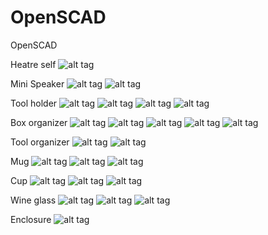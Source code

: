 # OpenSCAD
OpenSCAD

Heatre self
![alt tag](https://github.com/landroo/OpenSCAD/blob/main/heater_shelve/2024-09-11_163042.png)

Mini Speaker
![alt tag](https://github.com/landroo/OpenSCAD/blob/main/mini_speaker/2024-09-11_163155.png)
![alt tag](https://github.com/landroo/OpenSCAD/blob/main/mini_speaker/2024-09-11_163218.png)

Tool holder
![alt tag](https://github.com/landroo/OpenSCAD/blob/main/tool_holder/2024-09-11_163337.png)
![alt tag](https://github.com/landroo/OpenSCAD/blob/main/tool_holder/2024-09-11_163421.png)
![alt tag](https://github.com/landroo/OpenSCAD/blob/main/tool_holder/2024-09-11_163446.png)
![alt tag](https://github.com/landroo/OpenSCAD/blob/main/tool_holder/2024-09-11_163542.png)

Box organizer
![alt tag](https://github.com/landroo/OpenSCAD/blob/main/resizable-box-organizer/large_display_6c3ba5b4-096a-4d56-ae1b-0b4b28f5e648.png)
![alt tag](https://github.com/landroo/OpenSCAD/blob/main/resizable-box-organizer/large_display_742b7bb0-650c-4a57-a67e-f58768eea6c7.png)
![alt tag](https://github.com/landroo/OpenSCAD/blob/main/resizable-box-organizer/large_display_9c4fdc89-3da1-4c9b-a31c-67e0148b6de0.png)
![alt tag](https://github.com/landroo/OpenSCAD/blob/main/resizable-box-organizer/large_display_cd3d0038-f1b2-435c-bee0-29790c479547.png)
![alt tag](https://github.com/landroo/OpenSCAD/blob/main/resizable-box-organizer/large_display_f4f1308f-32d2-41c6-a002-f1e8551aee0f.png)

Tool organizer
![alt tag](https://github.com/landroo/OpenSCAD/blob/main/resizable-tool-organizer/large_display_bb35a9f5-4ab2-4e87-a609-34d57d572f1e.png)
![alt tag](https://github.com/landroo/OpenSCAD/blob/main/resizable-tool-organizer/large_display_c717ceef-ebfc-4ba9-8d01-48d2461bc62d.png)

Mug
![alt tag](https://github.com/landroo/OpenSCAD/blob/main/mug/IMG_20240906_202147.jpg)
![alt tag](https://github.com/landroo/OpenSCAD/blob/main/mug/IMG_20240906_202233.jpg)
![alt tag](https://github.com/landroo/OpenSCAD/blob/main/mug/2024-09-08151249.png)

Cup
![alt tag](https://github.com/landroo/OpenSCAD/blob/main/cup/2024-09-09_132855.png)
![alt tag](https://github.com/landroo/OpenSCAD/blob/main/cup/2024-09-09_133213.png)
![alt tag](https://github.com/landroo/OpenSCAD/blob/main/cup/2024-09-09_142539.png)

Wine glass
![alt tag](https://github.com/landroo/OpenSCAD/blob/main/wine_glass/2024-09-10_130313.png)
![alt tag](https://github.com/landroo/OpenSCAD/blob/main/wine_glass/2024-09-10_130347.png)
![alt tag](https://github.com/landroo/OpenSCAD/blob/main/wine_glass/2024-09-10_134017.png)

Enclosure
![alt tag](https://github.com/landroo/OpenSCAD/blob/main/enclosure/2024-09-11_162307.png)

